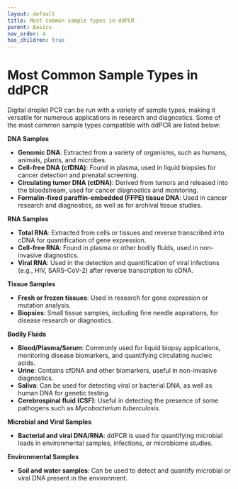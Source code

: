 ```yaml
---
layout: default
title: Most common sample types in ddPCR
parent: Basics
nav_order: 4
has_children: true
---
```

# Most Common Sample Types in ddPCR

Digital droplet PCR can be run with a variety of sample types, making it versatile for numerous applications in research and diagnostics. Some of the most common sample types compatible with ddPCR are listed below:

**DNA Samples**

- **Genomic DNA**: Extracted from a variety of organisms, such as humans, animals, plants, and microbes.
- **Cell-free DNA (cfDNA)**: Found in plasma, used in liquid biopsies for cancer detection and prenatal screening.
- **Circulating tumor DNA (ctDNA)**: Derived from tumors and released into the bloodstream, used for cancer diagnostics and monitoring.
- **Formalin-fixed paraffin-embedded (FFPE) tissue DNA**: Used in cancer research and diagnostics, as well as for archival tissue studies.

**RNA Samples**

- **Total RNA**: Extracted from cells or tissues and reverse transcribed into cDNA for quantification of gene expression.
- **Cell-free RNA**: Found in plasma or other bodily fluids, used in non-invasive diagnostics.
- **Viral RNA**: Used in the detection and quantification of viral infections (e.g., HIV, SARS-CoV-2) after reverse transcription to cDNA.

**Tissue Samples**

- **Fresh or frozen tissues**: Used in research for gene expression or mutation analysis.
- **Biopsies**: Small tissue samples, including fine needle aspirations, for disease research or diagnostics.

**Bodily Fluids**

- **Blood/Plasma/Serum**: Commonly used for liquid biopsy applications, monitoring disease biomarkers, and quantifying circulating nucleic acids.
- **Urine**: Contains cfDNA and other biomarkers, useful in non-invasive diagnostics.
- **Saliva**: Can be used for detecting viral or bacterial DNA, as well as human DNA for genetic testing.
- **Cerebrospinal fluid (CSF)**: Useful in detecting the presence of some pathogens such as *Mycobacterium tuberculosis*.

**Microbial and Viral Samples**

- **Bacterial and viral DNA/RNA**: ddPCR is used for quantifying microbial loads in environmental samples, infections, or microbiome studies.

**Environmental Samples**

- **Soil and water samples**: Can be used to detect and quantify microbial or viral DNA present in the environment.
